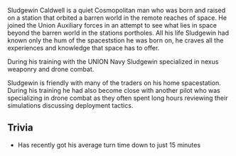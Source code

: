 Sludgewin Caldwell is a quiet Cosmopolitan man who was born and raised on a station that orbited a barren world in the remote reaches of space. He joined the Union Auxiliary forces in an attempt to see what lies in space beyond the barren world in the stations portholes. All his life Sludgewin had known only the hum of the spaceststion he was born on, he craves all the experiences and knowledge that space has to offer.

During his training with the UNION Navy Sludgewin specialized in nexus weaponry and drone combat.

Sludgewin is friendly with many of the traders on his home spacestation. During his training he had also become close with another pilot who was specializing in drone combat as they often spent long hours reviewing their simulations discussing deployment tactics.

## Trivia

* Has recently got his average turn time down to just 15 minutes